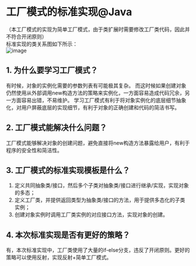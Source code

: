 # 工厂模式的标准实现@Java
（本工厂模式的实现为简单工厂模式，由于类扩展时需要修改工厂类代码，因此并不符合开闭原则）     
标准实现的类关系图如下所示：     
![image](https://user-images.githubusercontent.com/64548919/130458093-381837b0-9cbb-4fc2-bf4a-89032db0d901.png)

## 1. 为什么要学习工厂模式？
有时候，对象的实例化需要的参数列表有可能极其复杂。
而这时候如果创建对象仍然使用从外部调用new构造方法的策略来实例化，一方面容易造成代码冗余，另一方面容易出错，不易维护。
学习工厂模式有利于将对象实例化的底层细节抽象化，对用户屏蔽底层的实现细节，有利于对象的正确创建和代码的简洁书写。    

## 2. 工厂模式能解决什么问题？   
工厂模式能够解决对象的创建问题，避免直接将new构造方法暴露给用户，有利于程序的安全性和简洁性。   

## 3. 工厂模式的标准实现模板是什么？    
1. 定义共同抽象类/接口，然后多个子类对抽象类/接口进行继承/实现，实现对象的多态；     
2. 定义工厂类，并提供返回类型为抽象类/接口的方法，用于提供多态化的子类实例；     
3. 创建对象实例时调用工厂类实例的对应接口方法，实现对象的创建。     
## 4. 本次标准实现是否有更好的策略？
有，本次标准实现中，工厂类使用了大量的if-else分支，违反了开闭原则。更好的策略可以使用反射，实现反射+简单工厂模式。    
